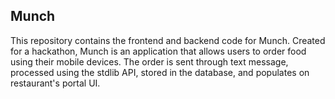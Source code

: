 ## Munch

This repository contains the frontend and backend code for Munch. Created for a hackathon, Munch is an application that allows users to order food using their mobile devices. The order is sent through text message, processed using the stdlib API, stored in the database, and populates on restaurant's portal UI.
